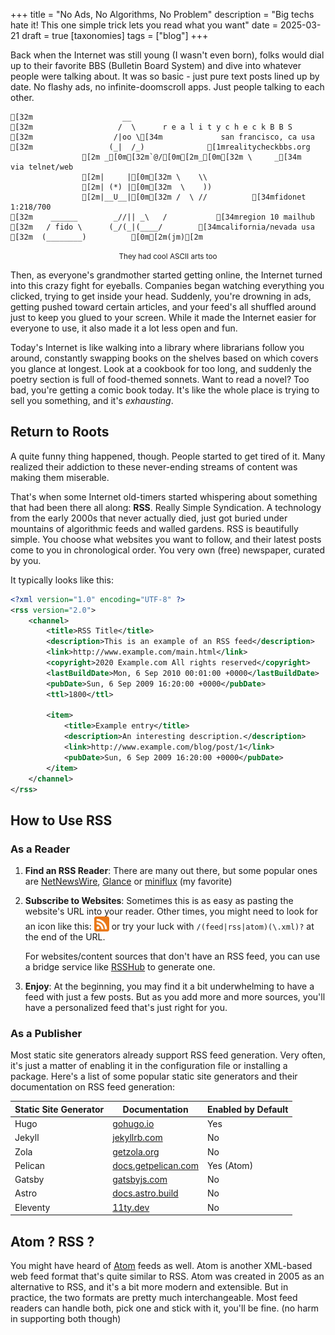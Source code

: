 +++
title = "No Ads, No Algorithms, No Problem"
description = "Big techs hate it! This one simple trick lets you read what you want"
date = 2025-03-21
draft = true
[taxonomies]
tags = ["blog"]
+++

Back when the Internet was still young (I wasn't even born), folks would dial up to their favorite BBS (Bulletin Board System) and dive into whatever people were talking about. 
It was so basic - just pure text posts lined up by date. No flashy ads, no infinite-doomscroll apps.
Just people talking to each other.

```ansi,center
[32m                    __
[32m                   /  \      r e a l i t y c h e c k B B S
[32m                  /|oo \[34m             san francisco, ca usa
[32m                 (_|  /_)              [1mrealitycheckbbs.org
                [2m _[0m[32m`@/[0m[2m_[0m[32m \     _[34m              via telnet/web
                [2m|     |[0m[32m \    \\
                [2m| (*) |[0m[32m  \    ))
                [2m|__U__|[0m[32m /  \ //          [34mfidonet 1:218/700
[32m    ______        _//|| _\   /           [34mregion 10 mailhub
[32m   / fido \      (_/(_|(____/        [34mcalifornia/nevada usa
[32m  (________)          [0m[2m(jm)[2m
```
<p align="center"><small>They had cool ASCII arts too</small></p>

Then, as everyone's grandmother started getting online, the Internet turned into this crazy fight for eyeballs. Companies began watching everything you clicked, trying to get inside your head. Suddenly, you're drowning in ads, getting pushed toward certain articles, and your feed's all shuffled around just to keep you glued to your screen. While it made the Internet easier for everyone to use, it also made it a lot less open and fun.

Today's Internet is like walking into a library where librarians follow you around, constantly swapping books on the shelves based on which covers you glance at longest. Look at a cookbook for too long, and suddenly the poetry section is full of food-themed sonnets. Want to read a novel? Too bad, you're getting a comic book today. It's like the whole place is trying to sell you something, and it's _exhausting_.

## Return to Roots

A quite funny thing happened, though. People started to get tired of it. Many realized their addiction to these never-ending streams of content was making them miserable.

That's when some Internet old-timers started whispering about something that had been there all along: **RSS**. Really Simple Syndication. A technology from the early 2000s that never actually died, just got buried under mountains of algorithmic feeds and walled gardens.
RSS is beautifully simple. You choose what websites you want to follow, and their latest posts come to you in chronological order. You very own (free) newspaper, curated by you.

It typically looks like this:

```xml
<?xml version="1.0" encoding="UTF-8" ?>
<rss version="2.0">
    <channel>
        <title>RSS Title</title>
        <description>This is an example of an RSS feed</description>
        <link>http://www.example.com/main.html</link>
        <copyright>2020 Example.com All rights reserved</copyright>
        <lastBuildDate>Mon, 6 Sep 2010 00:01:00 +0000</lastBuildDate>
        <pubDate>Sun, 6 Sep 2009 16:20:00 +0000</pubDate>
        <ttl>1800</ttl>

        <item>
            <title>Example entry</title>
            <description>An interesting description.</description>
            <link>http://www.example.com/blog/post/1</link>
            <pubDate>Sun, 6 Sep 2009 16:20:00 +0000</pubDate>
        </item>
    </channel>
</rss>
```

## How to Use RSS

### As a Reader

1. **Find an RSS Reader**: There are many out there, but some popular ones are [NetNewsWire](https://ranchero.com/netnewswire/), [Glance](https://github.com/glanceapp/glance) or [miniflux](https://miniflux.app/) (my favorite)
2. **Subscribe to Websites**: Sometimes this is as easy as pasting the website's URL into your reader. Other times, you might need to look for an icon like this: <img src="images/rss.png" style="width: 1.5rem; height: 1.5rem; border-radius: 0px; display: inline-block; vertical-align: text-bottom;"> or try your luck with `/(feed|rss|atom)(\.xml)?` at the end of the URL.
   
   For websites/content sources that don't have an RSS feed, you can use a bridge service like [RSSHub](https://docs.rsshub.app/) to generate one.

3. **Enjoy**: At the beginning, you may find it a bit underwhelming to have a feed with just a few posts. But as you add more and more sources, you'll have a personalized feed that's just right for you.

### As a Publisher

Most static site generators already support RSS feed generation. Very often, it's just a matter of enabling it in the configuration file or installing a package. Here's a list of some popular static site generators and their documentation on RSS feed generation:

| Static Site Generator | Documentation                                                                                   | Enabled by Default |
| --------------------- | ----------------------------------------------------------------------------------------------- | ------------------ |
| Hugo                  | [gohugo.io](https://gohugo.io/templates/rss/)                                                   | Yes                |
| Jekyll                | [jekyllrb.com](https://jekyllrb.com/tutorials/convert-site-to-jekyll/#10-rss-feed)              | No                 |
| Zola                  | [getzola.org](https://www.getzola.org/documentation/templates/feeds/)                           | No                 |
| Pelican               | [docs.getpelican.com](https://docs.getpelican.com/en/stable/settings.html#feed-settings)        | Yes (Atom)         |
| Gatsby                | [gatsbyjs.com](https://www.gatsbyjs.com/docs/how-to/adding-common-features/adding-an-rss-feed/) | No                 |
| Astro                 | [docs.astro.build](https://docs.astro.build/en/recipes/rss/)                                    | No                 |
| Eleventy              | [11ty.dev](https://www.11ty.dev/docs/plugins/rss/)                                              | No                 |

## Atom ? RSS ?

You might have heard of [Atom](https://en.wikipedia.org/wiki/Atom_(web_standard)) feeds as well. Atom is another XML-based web feed format that's quite similar to RSS. Atom was created in 2005 as an alternative to RSS, and it's a bit more modern and extensible. But in practice, the two formats are pretty much interchangeable. Most feed readers can handle both, pick one and stick with it, you'll be fine. (no harm in supporting both though)